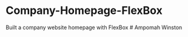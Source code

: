 # Company-Homepage-FlexBox
Built a company website homepage with FlexBox
#   A m p o m a h   W i n s t o n  
 